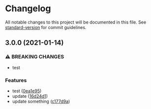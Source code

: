 # Changelog

All notable changes to this project will be documented in this file. See [standard-version](https://github.com/conventional-changelog/standard-version) for commit guidelines.

## 3.0.0 (2021-01-14)


### ⚠ BREAKING CHANGES

* test

### Features

* test ([0ea1e95](https://github.com/hideokamoto/nx-react-github-registory/commit/0ea1e95335a6b6305c708310175412e01eb18827))
* update ([16d24d1](https://github.com/hideokamoto/nx-react-github-registory/commit/16d24d1373d72dfb2f1a01c79cc2fa1955dad06a))
* update something ([c177d9a](https://github.com/hideokamoto/nx-react-github-registory/commit/c177d9acf9f079369ea8328f8d0a53f8f6f8878a))
